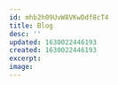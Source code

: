 ```yaml
---
id: mhb2h09UvW8VKwDdf8cT4
title: Blog
desc: ''
updated: 1630022446193
created: 1630022446193
excerpt:
image:
---
```


